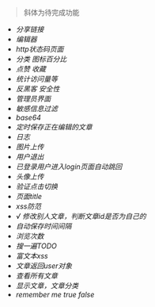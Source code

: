 >斜体为待完成功能

* *分享链接*
* *编辑器*
* *http状态码页面*
* *分类  图标百分比*
* *点赞 收藏*
* *统计访问量等*
* *反黑客 安全性*
* *管理员界面*
* *敏感信息过滤*
* *base64*
* *定时保存正在编辑的文章*
* *日志*
* *图片上传*
* *用户退出*
* *已登录用户进入login页面自动跳回*
* *头像上传*
* *验证点击切换*
* *页面title*
* *xss防范*
* *√ 修改别人文章，判断文章id是否为自己的*
* *自动保存时间间隔*
* *浏览次数*
* *搜一遍TODO*
* *富文本xss*
* *文章返回user对象*
* *查看所有文章*
* *显示文章，文章分类*
* *remember me true false*